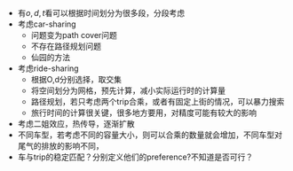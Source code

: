 * 有$o,d,t$看可以根据时间划分为很多段，分段考虑
* 考虑car-sharing
    * 问题变为path cover问题
    * 不存在路径规划问题
    * 仙园的方法
* 考虑ride-sharing
    * 根据O,d分别选择，取交集
    * 将空间划分为网格，预先计算，减小实际运行时的计算量
    * 路径规划，若只考虑两个trip合乘，或者有固定上街的情况，可以暴力搜索
    * 旅行时间的计算很关键，很多地方要用，对精度可能有较大的影响
* 考虑二姐效应，热传导，逐渐扩散
* 不同车型，若考虑不同的容量大小，则可以合乘的数量就会增加，不同车型对尾气的排放的影响不同，
* 车与trip的稳定匹配？分别定义他们的preference?不知道是否可行？
